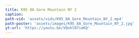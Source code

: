 ```yaml
---
title: K95 8A Gore Mountain NY 2
caption:
path-vid: 'assets/vids/K95_8A_Gore_Mountain_NY_2.mp4'
path-poster: 'assets/images/K95_8A_Gore_Mountain_NY_2.jpg'
yt-url: 'https://youtu.be/VQohl07ieKQ'
---
```

